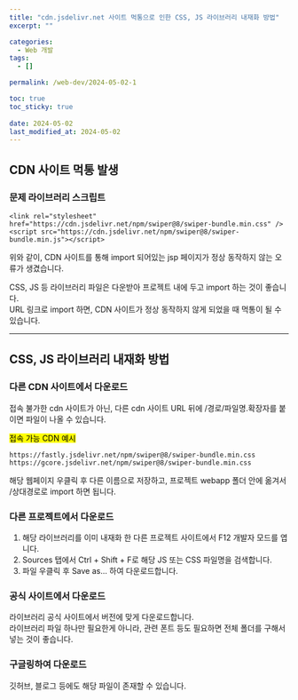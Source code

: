 ```yaml
---
title: "cdn.jsdelivr.net 사이트 먹통으로 인한 CSS, JS 라이브러리 내재화 방법"
excerpt: ""

categories:
  - Web 개발
tags:
  - []

permalink: /web-dev/2024-05-02-1

toc: true
toc_sticky: true
 
date: 2024-05-02
last_modified_at: 2024-05-02
---
```


## CDN 사이트 먹통 발생

### 문제 라이브러리 스크립트
```
<link rel="stylesheet" href="https://cdn.jsdelivr.net/npm/swiper@8/swiper-bundle.min.css" />
<script src="https://cdn.jsdelivr.net/npm/swiper@8/swiper-bundle.min.js"></script>
```
위와 같이, CDN 사이트를 통해 import 되어있는 jsp 페이지가 정상 동작하지 않는 오류가 생겼습니다.

CSS, JS 등 라이브러리 파일은 다운받아 프로젝트 내에 두고 import 하는 것이 좋습니다.  
URL 링크로 import 하면, CDN 사이트가 정상 동작하지 않게 되었을 때 먹통이 될 수 있습니다.

---

## CSS, JS 라이브러리 내재화 방법

### 다른 CDN 사이트에서 다운로드
접속 불가한 cdn 사이트가 아닌, 다른 cdn 사이트 URL 뒤에 /경로/파일명.확장자를 붙이면 파일이 나올 수 있습니다.

<mark>접속 가능 CDN 예시</mark>
```
https://fastly.jsdelivr.net/npm/swiper@8/swiper-bundle.min.css
https://gcore.jsdelivr.net/npm/swiper@8/swiper-bundle.min.css
```
해당 웹페이지 우클릭 후 다른 이름으로 저장하고, 프로젝트 webapp 폴더 안에 옮겨서 /상대경로로 import 하면 됩니다.

### 다른 프로젝트에서 다운로드
1. 해당 라이브러리를 이미 내재화 한 다른 프로젝트 사이트에서 F12 개발자 모드를 엽니다.
2. Sources 탭에서 Ctrl + Shift + F로 해당 JS 또는 CSS 파일명을 검색합니다.
3. 파일 우클릭 후 Save as... 하여 다운로드합니다.

### 공식 사이트에서 다운로드
라이브러리 공식 사이트에서 버전에 맞게 다운로드합니다.  
라이브러리 파일 하나만 필요한게 아니라, 관련 폰트 등도 필요하면 전체 폴더를 구해서 넣는 것이 좋습니다.

### 구글링하여 다운로드
깃허브, 블로그 등에도 해당 파일이 존재할 수 있습니다.
